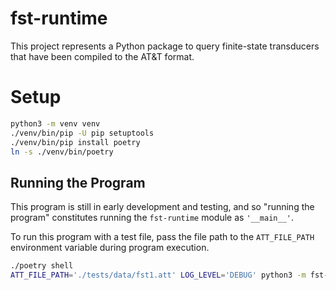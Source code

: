 # fst-runtime

This project represents a Python package to query finite-state transducers that have been compiled to the AT&T format.

# Setup

```bash
python3 -m venv venv
./venv/bin/pip -U pip setuptools
./venv/bin/pip install poetry
ln -s ./venv/bin/poetry
```

## Running the Program

This program is still in early development and testing, and so "running the program" constitutes running the `fst-runtime` module as `'__main__'`.

To run this program with a test file, pass the file path to the `ATT_FILE_PATH` environment variable during program execution.

```bash
./poetry shell
ATT_FILE_PATH='./tests/data/fst1.att' LOG_LEVEL='DEBUG' python3 -m fst-runtime.fst 'input_string'
```
